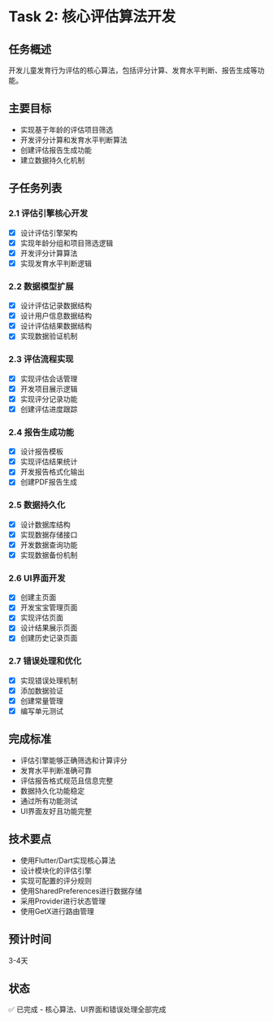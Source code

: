 # Task 2: 核心评估算法开发

## 任务概述
开发儿童发育行为评估的核心算法，包括评分计算、发育水平判断、报告生成等功能。

## 主要目标
- 实现基于年龄的评估项目筛选
- 开发评分计算和发育水平判断算法
- 创建评估报告生成功能
- 建立数据持久化机制

## 子任务列表

### 2.1 评估引擎核心开发
- [x] 设计评估引擎架构
- [x] 实现年龄分组和项目筛选逻辑
- [x] 开发评分计算算法
- [x] 实现发育水平判断逻辑

### 2.2 数据模型扩展
- [x] 设计评估记录数据结构
- [x] 设计用户信息数据结构
- [x] 设计评估结果数据结构
- [x] 实现数据验证机制

### 2.3 评估流程实现
- [x] 实现评估会话管理
- [x] 开发项目展示逻辑
- [x] 实现评分记录功能
- [x] 创建评估进度跟踪

### 2.4 报告生成功能
- [x] 设计报告模板
- [x] 实现评估结果统计
- [x] 开发报告格式化输出
- [x] 创建PDF报告生成

### 2.5 数据持久化
- [x] 设计数据库结构
- [x] 实现数据存储接口
- [x] 开发数据查询功能
- [x] 实现数据备份机制

### 2.6 UI界面开发
- [x] 创建主页面
- [x] 开发宝宝管理页面
- [x] 实现评估页面
- [x] 设计结果展示页面
- [x] 创建历史记录页面

### 2.7 错误处理和优化
- [x] 实现错误处理机制
- [x] 添加数据验证
- [x] 创建常量管理
- [x] 编写单元测试

## 完成标准
- 评估引擎能够正确筛选和计算评分
- 发育水平判断准确可靠
- 评估报告格式规范且信息完整
- 数据持久化功能稳定
- 通过所有功能测试
- UI界面友好且功能完整

## 技术要点
- 使用Flutter/Dart实现核心算法
- 设计模块化的评估引擎
- 实现可配置的评分规则
- 使用SharedPreferences进行数据存储
- 采用Provider进行状态管理
- 使用GetX进行路由管理

## 预计时间
3-4天

## 状态
✅ 已完成 - 核心算法、UI界面和错误处理全部完成 